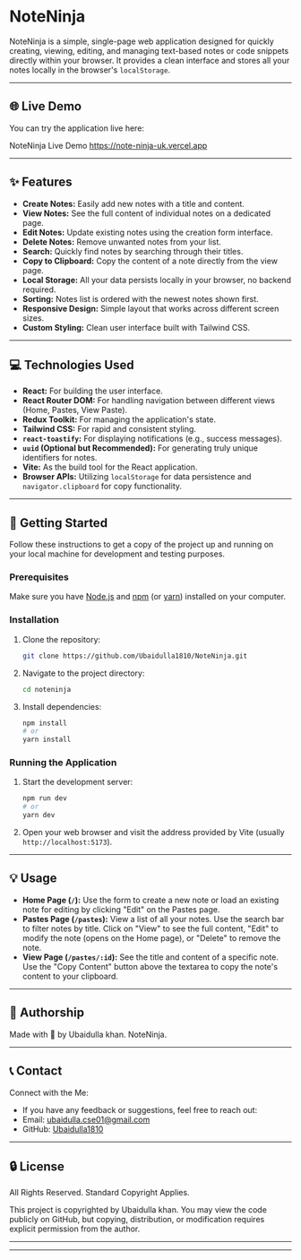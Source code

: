 # NoteNinja

NoteNinja is a simple, single-page web application designed for quickly creating, viewing, editing, and managing text-based notes or code snippets directly within your browser. It provides a clean interface and stores all your notes locally in the browser's `localStorage`.

---

## 🌐 Live Demo

You can try the application live here:

  NoteNinja Live Demo https://note-ninja-uk.vercel.app

---

## ✨ Features

* **Create Notes:** Easily add new notes with a title and content.
* **View Notes:** See the full content of individual notes on a dedicated page.
* **Edit Notes:** Update existing notes using the creation form interface.
* **Delete Notes:** Remove unwanted notes from your list.
* **Search:** Quickly find notes by searching through their titles.
* **Copy to Clipboard:** Copy the content of a note directly from the view page.
* **Local Storage:** All your data persists locally in your browser, no backend required.
* **Sorting:** Notes list is ordered with the newest notes shown first.
* **Responsive Design:** Simple layout that works across different screen sizes.
* **Custom Styling:** Clean user interface built with Tailwind CSS.

---

## 💻 Technologies Used

* **React:** For building the user interface.
* **React Router DOM:** For handling navigation between different views (Home, Pastes, View Paste).
* **Redux Toolkit:** For managing the application's state.
* **Tailwind CSS:** For rapid and consistent styling.
* **`react-toastify`:** For displaying notifications (e.g., success messages).
* **`uuid` (Optional but Recommended):** For generating truly unique identifiers for notes.
* **Vite:** As the build tool for the React application.
* **Browser APIs:** Utilizing `localStorage` for data persistence and `navigator.clipboard` for copy functionality.

---

## 🚀 Getting Started

Follow these instructions to get a copy of the project up and running on your local machine for development and testing purposes.

### Prerequisites

Make sure you have [Node.js](https://nodejs.org/) and [npm](https://www.npmjs.com/get-npm) (or [yarn](https://yarnpkg.com/)) installed on your computer.

### Installation

1.  Clone the repository:
    ```bash
    git clone https://github.com/Ubaidulla1810/NoteNinja.git
    ```

2.  Navigate to the project directory:
    ```bash
    cd noteninja
    ```

3.  Install dependencies:
    ```bash
    npm install
    # or
    yarn install
    ```

### Running the Application

1.  Start the development server:
    ```bash
    npm run dev
    # or
    yarn dev
    ```
2.  Open your web browser and visit the address provided by Vite (usually `http://localhost:5173`).

---

## 💡 Usage

* **Home Page (`/`):** Use the form to create a new note or load an existing note for editing by clicking "Edit" on the Pastes page.
* **Pastes Page (`/pastes`):** View a list of all your notes. Use the search bar to filter notes by title. Click on "View" to see the full content, "Edit" to modify the note (opens on the Home page), or "Delete" to remove the note.
* **View Page (`/pastes/:id`):** See the title and content of a specific note. Use the "Copy Content" button above the textarea to copy the note's content to your clipboard.

---

## 👤 Authorship

Made with 🤍 by Ubaidulla khan. NoteNinja.

---

## 📞 Contact

Connect with the Me:

* If you have any feedback or suggestions, feel free to reach out:
* Email: ubaidulla.cse01@gmail.com
* GitHub: [Ubaidulla1810](https://github.com/Ubaidulla1810)

---

## 🔒 License

All Rights Reserved. Standard Copyright Applies.

This project is copyrighted by Ubaidulla khan. You may view the code publicly on GitHub, but copying, distribution, or modification requires explicit permission from the author.

---

---
